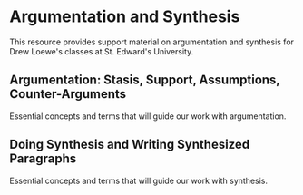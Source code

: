 # Argumentation and Synthesis
This resource provides support material on argumentation and synthesis for Drew Loewe's classes at St. Edward's University. 

## Argumentation: Stasis, Support, Assumptions, Counter-Arguments

Essential concepts and terms that will guide our work with argumentation. 

## Doing Synthesis and Writing Synthesized Paragraphs

Essential concepts and terms that will guide our work with synthesis. 

